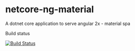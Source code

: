 # netcore-ng-material
A dotnet core application to serve angular 2x - material spa

Build status

[![Build Status](https://travis-ci.org/shibut12/netcore-ng-material.svg?branch=master)](https://travis-ci.org/shibut12/netcore-ng-material)